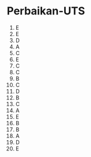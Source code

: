 # Perbaikan-UTS
1. E <br>
2. E <br>
3. D <br>
4. A <br>
5. C <br>
6. E <br>
7. C <br>
8. C <br>
9. B <br>
10. C <br>
11. D <br>
12. B <br>
13. C <br>
14. A <br>
15. E <br>
16. B <br>
17. B <br>
18. A <br>
19. D <br>
20. E <br>
